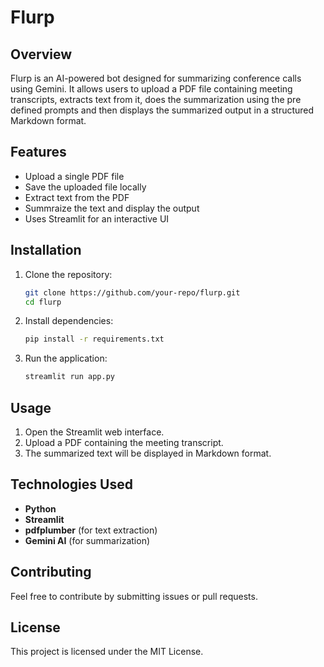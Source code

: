 # Flurp

## Overview
Flurp is an AI-powered bot designed for summarizing conference calls using Gemini. It allows users to upload a PDF file containing meeting transcripts, extracts text from it, does the summarization using the pre defined prompts and then displays the summarized output in a structured Markdown format.

## Features
- Upload a single PDF file
- Save the uploaded file locally
- Extract text from the PDF
- Summraize the text and display the output
- Uses Streamlit for an interactive UI

## Installation
1. Clone the repository:
   ```bash
   git clone https://github.com/your-repo/flurp.git
   cd flurp
   ```
2. Install dependencies:
   ```bash
   pip install -r requirements.txt
   ```
3. Run the application:
   ```bash
   streamlit run app.py
   ```

## Usage
1. Open the Streamlit web interface.
2. Upload a PDF containing the meeting transcript.
3. The summarized text will be displayed in Markdown format.

## Technologies Used
- **Python**
- **Streamlit**
- **pdfplumber** (for text extraction)
- **Gemini AI** (for summarization)

## Contributing
Feel free to contribute by submitting issues or pull requests.

## License
This project is licensed under the MIT License.

